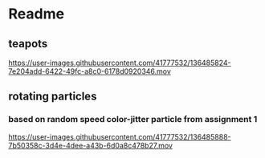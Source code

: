 # Readme

## teapots


https://user-images.githubusercontent.com/41777532/136485824-7e204add-6422-49fc-a8c0-6178d0920346.mov

## rotating particles
### based on random speed color-jitter particle from assignment 1

https://user-images.githubusercontent.com/41777532/136485888-7b50358c-3d4e-4dee-a43b-6d0a8c478b27.mov


